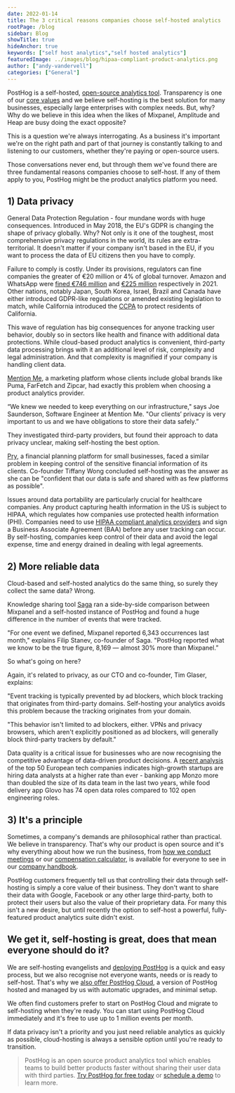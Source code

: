 ```yaml
---
date: 2022-01-14
title: The 3 critical reasons companies choose self-hosted analytics
rootPage: /blog
sidebar: Blog
showTitle: true
hideAnchor: true
keywords: ["self host analytics","self hosted analytics"]
featuredImage: ../images/blog/hipaa-compliant-product-analytics.png
author: ["andy-vandervell"]
categories: ["General"]
---
```


PostHog is a self-hosted, [open-source analytics tool](/blog/best-open-source-analytics-tools). Transparency is one of our [core values](/handbook/company/culture) and we believe self-hosting is the best solution for many businesses, especially large enterprises with complex needs. But, why? Why do we believe in this idea when the likes of Mixpanel, Amplitude and Heap are busy doing the exact opposite?

This is a question we're always interrogating. As a business it's important we're on the right path and part of that journey is constantly talking to and listening to our customers, whether they're paying or open-source users. 

Those conversations never end, but through them we've found there are three fundamental reasons companies choose to self-host. If any of them apply to you, PostHog might be the product analytics platform you need.

## 1) Data privacy

General Data Protection Regulation - four mundane words with huge consequences. Introduced in May 2018, the EU's GDPR is changing the shape of privacy globally. Why? Not only is it one of the toughest, most comprehensive privacy regulations in the world, its rules are extra-territorial. It doesn't matter if your company isn't based in the EU, if you want to process the data of EU citizens then you have to comply.

Failure to comply is costly. Under its provisions, regulators can fine companies the greater of €20 million or 4% of global turnover. Amazon and WhatsApp were [fined €746 million](https://www.wired.co.uk/article/amazon-gdpr-fine) and [€225 million](https://www.bbc.co.uk/news/technology-58422465) respectively in 2021. Other nations, notably Japan, South Korea, Israel, Brazil and Canada have either introduced GDPR-like regulations or amended existing legislation to match, while California introduced the [CCPA](https://oag.ca.gov/privacy/ccpa) to protect residents of California.

<BorderWrapper>
    <Quote
        imageSource="/images/customers/rikin.png"
        size="md"
        name="Rikin Kachhia"
        title="Software Engineer, Hasura"
        quote={`“No other tools we looked at offered self-hosted deployments. Some of our systems deal with sensitive data and we didn’t want to get into compliance issues with third parties. Self-hosting just took that whole problem away.”`}
    />
</BorderWrapper>

This wave of regulation has big consequences for anyone tracking user behavior, doubly so in sectors like health and finance with additional data protections. While cloud-based product analytics is convenient, third-party data processing brings with it an additional level of risk, complexity and legal administration. And that complexity is magnified if your company is handling client data.

[Mention Me](/customers/mention-me), a marketing platform whose clients include global brands like Puma, FarFetch and Zipcar, had exactly this problem when choosing a product analytics provider. 

“We knew we needed to keep everything on our infrastructure," says Joe Saunderson, Software Engineer at Mention Me. "Our clients’ privacy is very important to us and we have obligations to store their data safely.” 

They investigated third-party providers, but found their approach to data privacy unclear, making self-hosting the best option.

[Pry](/customers/pry), a financial planning platform for small businesses, faced a similar problem in keeping control of the sensitive financial information of its clients. Co-founder Tiffany Wong concluded self-hosting was the answer as she can be "confident that our data is safe and shared with as few platforms as possible".

Issues around data portability are particularly crucial for healthcare companies. Any product capturing health information in the US is subject to HIPAA, which regulates how companies use protected health information (PHI). Companies need to use [HIPAA compliant analytics providers](/blog/hipaa-compliant-analytics) and sign a Business Associate Agreement (BAA) before any user tracking can occur. By self-hosting, companies keep control of their data and avoid the legal expense, time and energy drained in dealing with legal agreements.

## 2) More reliable data

Cloud-based and self-hosted analytics do the same thing, so surely they collect the same data? Wrong.

Knowledge sharing tool [Saga](/customers/saga) ran a side-by-side comparison between Mixpanel and a self-hosted instance of PostHog and found a huge difference in the number of events that were tracked.

"For one event we defined, Mixpanel reported 6,343 occurrences last month," explains Filip Stanev, co-founder of Saga. "PostHog reported what we know to be the true figure, 8,169 — almost 30% more than Mixpanel.”

So what's going on here?

Again, it's related to privacy, as our CTO and co-founder, Tim Glaser, explains:

"Event tracking is typically prevented by ad blockers, which block tracking that originates from third-party domains. Self-hosting your analytics avoids this problem because the tracking originates from your domain. 

"This behavior isn't limited to ad blockers, either. VPNs and privacy browsers, which aren't explicitly positioned as ad blockers, will generally block third-party trackers by default."

Data quality is a critical issue for businesses who are now recognising the competitive advantage of data-driven product decisions. A [recent analysis](https://mikkeldengsoe.substack.com/p/data-to-engineers) of the top 50 European tech companies indicates high-growth startups are hiring data analysts at a higher rate than ever - banking app Monzo more than doubled the size of its data team in the last two years, while food delivery app Glovo has 74 open data roles compared to 102 open engineering roles.

## 3) It's a principle

Sometimes, a company's demands are philosophical rather than practical. We believe in transparency. That's why our product is open source and it's why everything about how we run the business, from [how we conduct meetings](/handbook/getting-started/meetings) or our [compensation calculator](/handbook/people/compensation), is available for everyone to see in our [company handbook](/handbook).

PostHog customers frequently tell us that controlling their data through self-hosting is simply a core value of their business. They don't want to share their data with Google, Facebook or any other large third-party, both to protect their users but also the value of their proprietary data. For many this isn't a new desire, but until recently the option to self-host a powerful, fully-featured product analytics suite didn't exist.

## We get it, self-hosting is great, does that mean everyone should do it?

We are self-hosting evangelists and [deploying PostHog](/docs/self-host) is a quick and easy process, but we also recognise not everyone wants, needs or is ready to self-host. That's why we [also offer PostHog Cloud](/signup), a version of PostHog hosted and managed by us with automatic upgrades, and minimal setup.

We often find customers prefer to start on PostHog Cloud and migrate to self-hosting when they're ready. You can start using PostHog Cloud immediately and it's free to use up to 1 million events per month.

If data privacy isn't a priority and you just need reliable analytics as quickly as possible, cloud-hosting is always a sensible option until you're ready to transition. 

> PostHog is an open source product analytics tool which enables teams to build better products faster without sharing their user data with third parties. [Try PostHog for free today](/signup) or [schedule a demo](/book-a-demo) to learn more.
